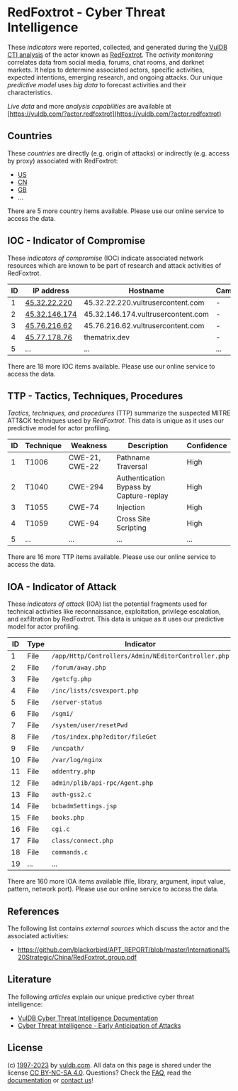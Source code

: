 # RedFoxtrot - Cyber Threat Intelligence

These _indicators_ were reported, collected, and generated during the [VulDB CTI analysis](https://vuldb.com/?kb.cti) of the actor known as [RedFoxtrot](https://vuldb.com/?actor.redfoxtrot). The _activity monitoring_ correlates data from social media, forums, chat rooms, and darknet markets. It helps to determine associated actors, specific activities, expected intentions, emerging research, and ongoing attacks. Our unique _predictive model_ uses _big data_ to forecast activities and their characteristics.

_Live data_ and more _analysis capabilities_ are available at [https://vuldb.com/?actor.redfoxtrot](https://vuldb.com/?actor.redfoxtrot)

## Countries

These _countries_ are directly (e.g. origin of attacks) or indirectly (e.g. access by proxy) associated with RedFoxtrot:

* [US](https://vuldb.com/?country.us)
* [CN](https://vuldb.com/?country.cn)
* [GB](https://vuldb.com/?country.gb)
* ...

There are 5 more country items available. Please use our online service to access the data.

## IOC - Indicator of Compromise

These _indicators of compromise_ (IOC) indicate associated network resources which are known to be part of research and attack activities of RedFoxtrot.

ID | IP address | Hostname | Campaign | Confidence
-- | ---------- | -------- | -------- | ----------
1 | [45.32.22.220](https://vuldb.com/?ip.45.32.22.220) | 45.32.22.220.vultrusercontent.com | - | High
2 | [45.32.146.174](https://vuldb.com/?ip.45.32.146.174) | 45.32.146.174.vultrusercontent.com | - | High
3 | [45.76.216.62](https://vuldb.com/?ip.45.76.216.62) | 45.76.216.62.vultrusercontent.com | - | High
4 | [45.77.178.76](https://vuldb.com/?ip.45.77.178.76) | thematrix.dev | - | High
5 | ... | ... | ... | ...

There are 18 more IOC items available. Please use our online service to access the data.

## TTP - Tactics, Techniques, Procedures

_Tactics, techniques, and procedures_ (TTP) summarize the suspected MITRE ATT&CK techniques used by _RedFoxtrot_. This data is unique as it uses our predictive model for actor profiling.

ID | Technique | Weakness | Description | Confidence
-- | --------- | -------- | ----------- | ----------
1 | T1006 | CWE-21, CWE-22 | Pathname Traversal | High
2 | T1040 | CWE-294 | Authentication Bypass by Capture-replay | High
3 | T1055 | CWE-74 | Injection | High
4 | T1059 | CWE-94 | Cross Site Scripting | High
5 | ... | ... | ... | ...

There are 16 more TTP items available. Please use our online service to access the data.

## IOA - Indicator of Attack

These _indicators of attack_ (IOA) list the potential fragments used for technical activities like reconnaissance, exploitation, privilege escalation, and exfiltration by RedFoxtrot. This data is unique as it uses our predictive model for actor profiling.

ID | Type | Indicator | Confidence
-- | ---- | --------- | ----------
1 | File | `/app/Http/Controllers/Admin/NEditorController.php` | High
2 | File | `/forum/away.php` | High
3 | File | `/getcfg.php` | Medium
4 | File | `/inc/lists/csvexport.php` | High
5 | File | `/server-status` | High
6 | File | `/sgmi/` | Low
7 | File | `/system/user/resetPwd` | High
8 | File | `/tos/index.php?editor/fileGet` | High
9 | File | `/uncpath/` | Medium
10 | File | `/var/log/nginx` | High
11 | File | `addentry.php` | Medium
12 | File | `admin/plib/api-rpc/Agent.php` | High
13 | File | `auth-gss2.c` | Medium
14 | File | `bcbadmSettings.jsp` | High
15 | File | `books.php` | Medium
16 | File | `cgi.c` | Low
17 | File | `class/connect.php` | High
18 | File | `commands.c` | Medium
19 | ... | ... | ...

There are 160 more IOA items available (file, library, argument, input value, pattern, network port). Please use our online service to access the data.

## References

The following list contains _external sources_ which discuss the actor and the associated activities:

* https://github.com/blackorbird/APT_REPORT/blob/master/International%20Strategic/China/RedFoxtrot_group.pdf

## Literature

The following _articles_ explain our unique predictive cyber threat intelligence:

* [VulDB Cyber Threat Intelligence Documentation](https://vuldb.com/?kb.cti)
* [Cyber Threat Intelligence - Early Anticipation of Attacks](https://www.scip.ch/en/?labs.20201022)

## License

(c) [1997-2023](https://vuldb.com/?kb.changelog) by [vuldb.com](https://vuldb.com/?kb.about). All data on this page is shared under the license [CC BY-NC-SA 4.0](https://creativecommons.org/licenses/by-nc-sa/4.0/). Questions? Check the [FAQ](https://vuldb.com/?kb.faq), read the [documentation](https://vuldb.com/?kb) or [contact us](https://vuldb.com/?contact)!
